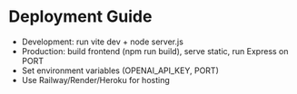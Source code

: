 # Deployment Guide

- Development: run vite dev + node server.js
- Production: build frontend (npm run build), serve static, run Express on PORT
- Set environment variables (OPENAI_API_KEY, PORT)
- Use Railway/Render/Heroku for hosting

